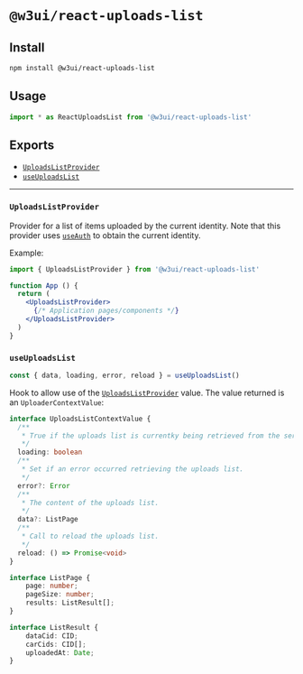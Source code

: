 # `@w3ui/react-uploads-list`

## Install

```sh
npm install @w3ui/react-uploads-list
```

## Usage

```js
import * as ReactUploadsList from '@w3ui/react-uploads-list'
```

## Exports

* [`UploadsListProvider`](#uploadslistprovider)
* [`useUploadsList`](#useuploadslist)

---

### `UploadsListProvider`

Provider for a list of items uploaded by the current identity. Note that this provider uses [`useAuth`](./react-wallet#useauth) to obtain the current identity.

Example:

```jsx
import { UploadsListProvider } from '@w3ui/react-uploads-list'

function App () {
  return (
    <UploadsListProvider>
      {/* Application pages/components */}
    </UploadsListProvider>
  )
}
```

### `useUploadsList`

```ts
const { data, loading, error, reload } = useUploadsList()
```

Hook to allow use of the [`UploadsListProvider`](#uploadslistprovider) value. The value returned is an `UploaderContextValue`:

```ts
interface UploadsListContextValue {
  /**
   * True if the uploads list is currentky being retrieved from the service.
   */
  loading: boolean
  /**
   * Set if an error occurred retrieving the uploads list.
   */
  error?: Error
  /**
   * The content of the uploads list.
   */
  data?: ListPage
  /**
   * Call to reload the uploads list.
   */
  reload: () => Promise<void>
}

interface ListPage {
    page: number;
    pageSize: number;
    results: ListResult[];
}

interface ListResult {
    dataCid: CID;
    carCids: CID[];
    uploadedAt: Date;
}
```

